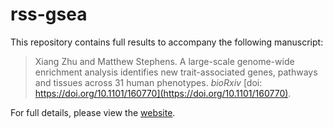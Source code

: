 # rss-gsea

This repository contains full results to accompany the following manuscript:

> Xiang Zhu and Matthew Stephens. A large-scale genome-wide enrichment analysis identifies new trait-associated genes, pathways and tissues across 31 human phenotypes. *bioRxiv* [doi: https://doi.org/10.1101/160770](https://doi.org/10.1101/160770).

For full details, please view the [website](https://xiangzhu.github.io/rss-gsea/).

